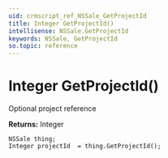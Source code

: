 ```yaml
---
uid: crmscript_ref_NSSale_GetProjectId
title: Integer GetProjectId()
intellisense: NSSale.GetProjectId
keywords: NSSale, GetProjectId
so.topic: reference
---
```


# Integer GetProjectId()

Optional project reference

**Returns:** Integer

```crmscript
NSSale thing;
Integer projectId  = thing.GetProjectId();
```

